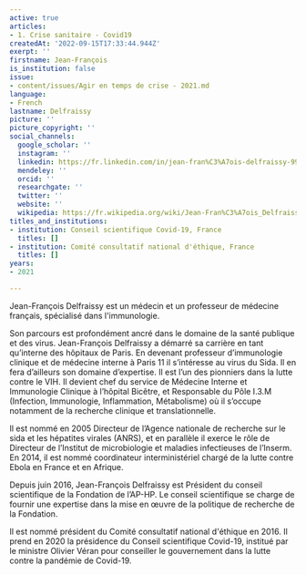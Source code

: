 ```yaml
---
active: true
articles:
- 1. Crise sanitaire - Covid19
createdAt: '2022-09-15T17:33:44.944Z'
exerpt: ''
firstname: Jean-François
is_institution: false
issue:
- content/issues/Agir en temps de crise - 2021.md
language:
- French
lastname: Delfraissy
picture: ''
picture_copyright: ''
social_channels:
  google_scholar: ''
  instagram: ''
  linkedin: https://fr.linkedin.com/in/jean-fran%C3%A7ois-delfraissy-99882a57
  mendeley: ''
  orcid: ''
  researchgate: ''
  twitter: ''
  website: ''
  wikipedia: https://fr.wikipedia.org/wiki/Jean-Fran%C3%A7ois_Delfraissy
titles_and_institutions:
- institution: Conseil scientifique Covid-19, France
  titles: []
- institution: Comité consultatif national d'éthique, France
  titles: []
years:
- 2021

---
```

Jean-François Delfraissy est un médecin et un professeur de médecine français, spécialisé dans l'immunologie.

Son parcours est profondément ancré dans le domaine de la santé publique et des virus. Jean-François Delfraissy a démarré sa carrière en tant qu’interne des hôpitaux de Paris. En devenant professeur d’immunologie clinique et de médecine interne à Paris 11 il s’intéresse au virus du Sida. Il en fera d’ailleurs son domaine d’expertise. Il est l’un des pionniers dans la lutte contre le VIH. Il devient chef du service de Médecine Interne et Immunologie Clinique à l’hôpital Bicêtre, et Responsable du Pôle I.3.M (Infection, Immunologie, Inflammation, Métabolisme) où il s’occupe notamment de la recherche clinique et translationnelle.

Il est nommé en 2005 Directeur de l’Agence nationale de recherche sur le sida et les hépatites virales (ANRS), et en parallèle il exerce le rôle de Directeur de l’Institut de microbiologie et maladies infectieuses de l’Inserm. En 2014, il est nommé coordinateur interministériel chargé de la lutte contre Ebola en France et en Afrique.

Depuis juin 2016, Jean-François Delfraissy est Président du conseil scientifique de la Fondation de l’AP-HP. Le conseil scientifique se charge de fournir une expertise dans la mise en œuvre de la politique de recherche de la Fondation.

Il est nommé président du Comité consultatif national d'éthique en 2016. Il prend en 2020 la présidence du Conseil scientifique Covid-19, institué par le ministre Olivier Véran pour conseiller le gouvernement dans la lutte contre la pandémie de Covid-19.
